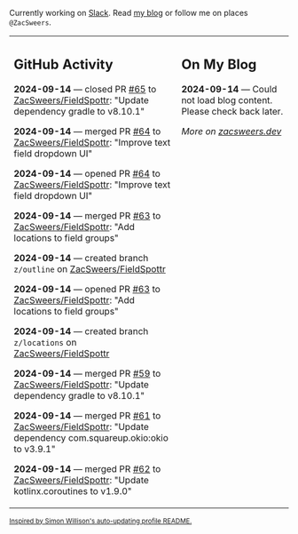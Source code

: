 Currently working on [Slack](https://slack.com/). Read [my blog](https://zacsweers.dev/) or follow me on places `@ZacSweers`.

<table><tr><td valign="top" width="60%">

## GitHub Activity
<!-- githubActivity starts -->
**2024-09-14** — closed PR [#65](https://github.com/ZacSweers/FieldSpottr/pull/65) to [ZacSweers/FieldSpottr](https://github.com/ZacSweers/FieldSpottr): "Update dependency gradle to v8.10.1"

**2024-09-14** — merged PR [#64](https://github.com/ZacSweers/FieldSpottr/pull/64) to [ZacSweers/FieldSpottr](https://github.com/ZacSweers/FieldSpottr): "Improve text field dropdown UI"

**2024-09-14** — opened PR [#64](https://github.com/ZacSweers/FieldSpottr/pull/64) to [ZacSweers/FieldSpottr](https://github.com/ZacSweers/FieldSpottr): "Improve text field dropdown UI"

**2024-09-14** — merged PR [#63](https://github.com/ZacSweers/FieldSpottr/pull/63) to [ZacSweers/FieldSpottr](https://github.com/ZacSweers/FieldSpottr): "Add locations to field groups"

**2024-09-14** — created branch `z/outline` on [ZacSweers/FieldSpottr](https://github.com/ZacSweers/FieldSpottr)

**2024-09-14** — opened PR [#63](https://github.com/ZacSweers/FieldSpottr/pull/63) to [ZacSweers/FieldSpottr](https://github.com/ZacSweers/FieldSpottr): "Add locations to field groups"

**2024-09-14** — created branch `z/locations` on [ZacSweers/FieldSpottr](https://github.com/ZacSweers/FieldSpottr)

**2024-09-14** — merged PR [#59](https://github.com/ZacSweers/FieldSpottr/pull/59) to [ZacSweers/FieldSpottr](https://github.com/ZacSweers/FieldSpottr): "Update dependency gradle to v8.10.1"

**2024-09-14** — merged PR [#61](https://github.com/ZacSweers/FieldSpottr/pull/61) to [ZacSweers/FieldSpottr](https://github.com/ZacSweers/FieldSpottr): "Update dependency com.squareup.okio:okio to v3.9.1"

**2024-09-14** — merged PR [#62](https://github.com/ZacSweers/FieldSpottr/pull/62) to [ZacSweers/FieldSpottr](https://github.com/ZacSweers/FieldSpottr): "Update kotlinx.coroutines to v1.9.0"
<!-- githubActivity ends -->
</td><td valign="top" width="40%">

## On My Blog
<!-- blog starts -->
**2024-09-14** — Could not load blog content. Please check back later.
<!-- blog ends -->
_More on [zacsweers.dev](https://zacsweers.dev/)_
</td></tr></table>

<sub><a href="https://simonwillison.net/2020/Jul/10/self-updating-profile-readme/">Inspired by Simon Willison's auto-updating profile README.</a></sub>